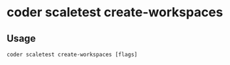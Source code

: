 # coder scaletest create-workspaces

## Usage

```console
coder scaletest create-workspaces [flags]
```